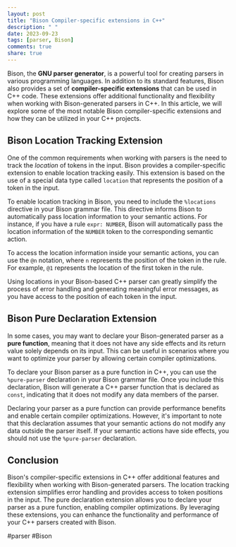 ```yaml
---
layout: post
title: "Bison Compiler-specific extensions in C++"
description: " "
date: 2023-09-23
tags: [parser, Bison]
comments: true
share: true
---
```


Bison, the **GNU parser generator**, is a powerful tool for creating parsers in various programming languages. In addition to its standard features, Bison also provides a set of **compiler-specific extensions** that can be used in C++ code. These extensions offer additional functionality and flexibility when working with Bison-generated parsers in C++. In this article, we will explore some of the most notable Bison compiler-specific extensions and how they can be utilized in your C++ projects.

## Bison Location Tracking Extension

One of the common requirements when working with parsers is the need to track the *location* of tokens in the input. Bison provides a compiler-specific extension to enable location tracking easily. This extension is based on the use of a special data type called `location` that represents the position of a token in the input.

To enable location tracking in Bison, you need to include the `%locations` directive in your Bison grammar file. This directive informs Bison to automatically pass location information to your semantic actions. For instance, if you have a rule `expr: NUMBER`, Bison will automatically pass the location information of the `NUMBER` token to the corresponding semantic action.

To access the location information inside your semantic actions, you can use the `@n` notation, where `n` represents the position of the token in the rule. For example, `@1` represents the location of the first token in the rule.

Using locations in your Bison-based C++ parser can greatly simplify the process of error handling and generating meaningful error messages, as you have access to the position of each token in the input.

## Bison Pure Declaration Extension

In some cases, you may want to declare your Bison-generated parser as a **pure function**, meaning that it does not have any side effects and its return value solely depends on its input. This can be useful in scenarios where you want to optimize your parser by allowing certain compiler optimizations.

To declare your Bison parser as a pure function in C++, you can use the `%pure-parser` declaration in your Bison grammar file. Once you include this declaration, Bison will generate a C++ parser function that is declared as `const`, indicating that it does not modify any data members of the parser.

Declaring your parser as a pure function can provide performance benefits and enable certain compiler optimizations. However, it's important to note that this declaration assumes that your semantic actions do not modify any data outside the parser itself. If your semantic actions have side effects, you should not use the `%pure-parser` declaration.

## Conclusion

Bison's compiler-specific extensions in C++ offer additional features and flexibility when working with Bison-generated parsers. The location tracking extension simplifies error handling and provides access to token positions in the input. The pure declaration extension allows you to declare your parser as a pure function, enabling compiler optimizations. By leveraging these extensions, you can enhance the functionality and performance of your C++ parsers created with Bison.

#parser #Bison